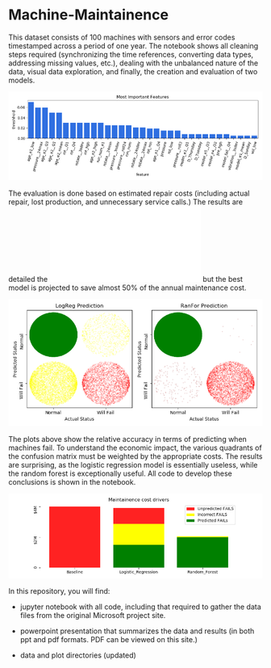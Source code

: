 
# Machine-Maintainence


This dataset consists of 100 machines with sensors and error codes timestamped across a period of one year.  The notebook shows all cleaning steps required (synchronizing the time references, converting data types, addressing missing values, etc.), dealing with the unbalanced nature of the data, visual data exploration, and finally, the creation and evaluation of two models.

![](Plots/Important_Features.png)

The evaluation is done based on estimated repair costs (including actual repair, lost production, and unnecessary service calls.)  The results are detailed the ![presentation](Predicting_Machine_Maintenance.pdf) but the best model is projected to save almost 50% of the annual maintenance cost.

![](Plots/both_mods.png)

The plots above show the relative accuracy in terms of predicting when machines fail. To understand the economic impact, the various quadrants of the confusion matrix must be weighted by the appropriate costs.  The results are surprising, as the logistic regression model is essentially useless, while the random forest is exceptionally useful.  All code to develop these conclusions is shown in the notebook.

![](Plots/cost_drivers.png)

In this repository, you will find:

  * jupyter notebook with all code, including that required to gather the data files from the original Microsoft project site.

  * powerpoint presentation that summarizes the data and results (in both ppt and pdf formats.  PDF can be viewed on this site.)

  * data and plot directories (updated)

